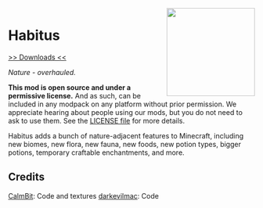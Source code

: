 <img src="https://raw.githubusercontent.com/TridentMC/Habitus/master/src/main/resources/habitus_logo.png" align="right" width="180px"/>

# Habitus
[>> Downloads <<](https://github.com/TridentMC/Habitus/releases)

*Nature - overhauled.*

**This mod is open source and under a permissive license.** And as such,
can be included in any modpack on any platform without prior permission.
We appreciate hearing about people using our mods, but you do not need
to ask to use them. See the [LICENSE file](LICENSE) for more details.

Habitus adds a bunch of nature-adjacent features to Minecraft, including new biomes, new flora, new fauna, new foods,
new potion types, bigger potions, temporary craftable enchantments, and more.

## Credits
[CalmBit](https://github.com/CalmBit): Code and textures
[darkevilmac](https://github.com/darkevilmac): Code